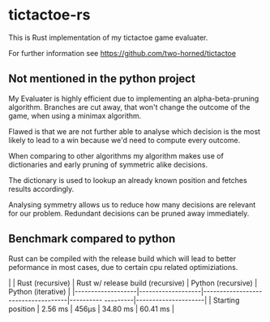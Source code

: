 # tictactoe-rs
This is Rust implementation of my tictactoe game evaluater.

For further information see https://github.com/two-horned/tictactoe

## Not mentioned in the python project
My Evaluater is highly efficient due to implementing an alpha-beta-pruning algorithm.
Branches are cut away, that won't change the outcome of the game, when using a minimax algorithm.

Flawed is that we are not further able to analyse which decision is the most likely to
lead to a win because we'd need to compute every outcome.

When comparing to other algorithms my algorithm makes use of dictionaries and
early pruning of symmetric alike decisions.

The dictionary is used to lookup an already known position and fetches
results accordingly.

Analysing symmetry allows us to reduce how many decisions are relevant for our problem.
Redundant decisions can be pruned away immediately.

## Benchmark compared to python
Rust can be compiled with the release build which will lead to better peformance in most cases,
due to certain cpu related optimiziations.

|                   | Rust (recursive)  | Rust w/ release build (recursive)  | Python (recursive) | Python (iterative)  |
|-------------------|-------------------|------------------------------------|---------- ---------|---------------------|
| Starting position |  2.56 ms          | 456µs                              | 34.80 ms           | 60.41 ms            |


